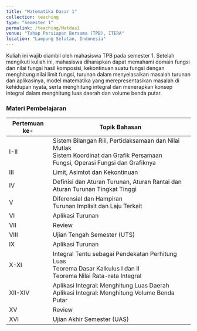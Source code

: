 ```yaml
---
title: "Matematika Dasar 1"
collection: teaching
type: "Semester 1"
permalink: /teaching/Matdas1
venue: "Tahap Persiapan Bersama (TPB), ITERA"
location: "Lampung Selatan, Indonesia"
---
```


Kuliah ini wajib diambil oleh mahasiswa TPB pada semester 1. Setelah mengikuti kuliah ini, mahasiswa diharapkan dapat memahami domain fungsi dan nilai fungsi hasil komposisi, kekontinuan suatu fungsi dengan menghitung nilai limit fungsi, turunan dalam menyelasaikan masalah turunan dan aplikasinya, model matematika yang merepresentasikan masalah di kehidupan nyata, serta menghitung integral dan menerapkan konsep integral dalam menghitung luas daerah dan volume benda putar.


### Materi Pembelajaran

| Pertemuan ke-   |                             Topik Bahasan                                 |
| ------ | ------------------------------------------------------------ |
| I-II              | Sistem Bilangan Riil, Pertidaksamaan dan Nilai Mutlak<br>Sistem Koordinat dan Grafik Persamaan<br>Fungsi, Operasi Fungsi dan Grafiknya     |
| III               | Limit, Asimtot dan Kekontinuan                                                                     |
| IV                | Definisi dan Aturan Turunan, Aturan Rantai dan Aturan Turunan Tingkat Tinggi                       |
| V                 | Diferensial dan Hampiran<br>Turunan Implisit dan Laju Terkait                                      |
| VI                | Aplikasi Turunan                                                                                   |
| VII               | Review                                                                                            |
| VIII              | Ujian Tengah Semester (UTS)                                                                       |
| IX                | Aplikasi Turunan                                                                                   |
| X-XI              | Integral Tentu sebagai Pendekatan Perhitung Luas<br>Teorema Dasar Kalkulus I dan II<br>Teorema Nilai Rata-rata Integral |
| XII-XIV           | Aplikasi Integral: Menghitung Luas Daerah<br>Aplikasi Integral: Menghitung Volume Benda Putar      |
| XV                | Review                                                                                            |
| XVI               | Ujian Akhir Semester (UAS)                                                                        |
